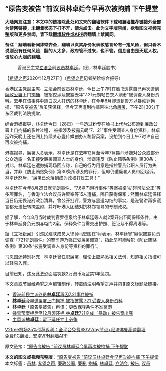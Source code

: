  <h2>“原告变被告 ”前议员林卓廷今早再次被拘捕 下午提堂</h2> <p class="notice"><b>大陆网友注意：本文中的链接除此处和文末的<a href="https://github.com/bannedbook/fanqiang" >翻墙</a>软件下载和<a href="https://github.com/killgcd/justmysocks/blob/master/README.md">翻墙推荐</a>链接外全部为禁网链接，未翻墙状态下打不开，请勿点击。此为文字版禁闻，欲看图文视频完整版和更多禁闻，请下载<a href="https://github.com/bannedbook/fanqiang">翻墙软件或APP</a>后翻墙上禁闻网。</p><p>备注：翻墙看新闻非常安全，翻墙以真实身份发表敏感言论有一定风险，但只看不说则没有任何风险，翻的人太多，政府管不过来，也不管。信息自由是天赋人权，请放心大胆的翻墙。</b></p>  <div class="entry"> <figure><figcaption>香港民主党<a href="https://www.bannedbook.org/bnews/tag/%e7%ab%8b%e6%b3%95%e4%bc%9a/" class="st_tag internal_tag" rel="tag" title="标签 立法会 下的日志">立法会</a>前<a href="https://www.bannedbook.org/bnews/tag/%e8%ae%ae%e5%91%98/" class="st_tag internal_tag" rel="tag" title="标签 议员 下的日志">议员</a><a href="https://www.bannedbook.org/bnews/tag/%E6%9E%97%E5%8D%93%E5%BB%B7/" class="st_tag internal_tag" rel="tag" title="标签 林卓廷 下的日志">林卓廷</a>。（图／林卓廷脸书）</figcaption></figure> <p>【<span class='wp_keywordlink_affiliate'><a href="https://www.soundofhope.org" title="希望之声" target="_blank">希望之声</a></span>2020年12月27日】（<a href="https://www.bannedbook.org/bnews/tag/%e5%b8%8c%e6%9c%9b%e4%b9%8b%e5%a3%b0/" class="st_tag internal_tag" rel="tag" title="标签 希望之声 下的日志">希望之声</a>记者斐珍综合报导）</p> <p>香港民主党副主席、立法会前议<a href="https://www.bannedbook.org/bnews/tag/%E5%91%98%E6%9E%97/" class="st_tag internal_tag" rel="tag" title="标签 员林 下的日志">员林</a>卓廷，今日上午7时在脸书透露自己再次遭到<a href="https://www.bannedbook.org/bnews/tag/%e5%bb%89%e6%94%bf%e5%85%ac%e7%bd%b2/" class="st_tag internal_tag" rel="tag" title="标签 廉政公署 下的日志">廉政公署</a>上门<a href="https://www.bannedbook.org/bnews/tag/%E6%8B%98%E6%8D%95/" class="st_tag internal_tag" rel="tag" title="标签 拘捕 下的日志">拘捕</a>，被指控涉及披露去年“7.21元朗站白衣人袭击”被调查人身份资料。去年在该事件中遭白衣人打伤的林卓廷，在今年8月却遭到警方以暴动罪拘捕，“原告变<a href="https://www.bannedbook.org/bnews/tag/%E8%A2%AB%E5%91%8A/" class="st_tag internal_tag" rel="tag" title="标签 被告 下的日志">被告</a>”后虽获保释，但今天再遭到拘捕带往北角<a href="https://www.bannedbook.org/bnews/tag/%e5%bb%89%e7%bd%b2/" class="st_tag internal_tag" rel="tag" title="标签 廉署 下的日志">廉署</a>，下午2时30分于东区裁判法院提堂。</p> <p>综合港媒报导，林卓廷今日（28日）一早透过粉专在脸书上代为公布遭到廉政公署上门拘捕的影片过程， 被指涉及披露元朗“7．21”事件受调查人身份资料。林卓廷昨天晚上还在网上持续关心壹传媒创办人黎智英案，没想到今日上午7时许自己再次被拘捕。</p>  <p>港媒报导，廉署人员表示，林卓廷是在去年12月至今年7月期间涉嫌对公众或部分公众透露一名正接受廉署调查人士的身份，涉嫌违反《防止贿赂条例》第30条；对此，林卓廷在遭拘捕现场回应称，自己的行为用意是指控警员公职人员行为失当，并非《防止贿赂条例》第30条所涉及的罪行，但却仍遭廉署人员带回起诉。林卓廷怒斥，“廉署已沦落到成为政权打压工具！”</p> <p>林卓廷在今年8月26日就元朗事件、“7.6屯门游行事件”等案被控“妨碍司法公正”等多项罪名，与香港立法会议员许智峯等15人遭捕，隔日获得保释；然而林卓廷保释当日仍无畏港府政治清算，曾公开批评，警方与黑道勾结的事实，是港警讲再多谎言都无法扭转掩盖的，并呼吁港人团结对抗林郑领导的专制政权。</p> <p>据了解，今年8月当时裁判官罗德泉给予林卓廷等人就2案开出不同保释条件，由于林卓廷身负元朗与屯门2案，保释条件为需交出护照、签证及不得离港等。</p>  <p>据《立场<span class='wp_keywordlink_affiliate'><a href="https://www.bannedbook.org/" title="新闻">新闻</a></span>》引述民建联成员大律师马恩国在1月表示，林卓廷曾“疑似披露负责调查『721元朗事件』的警司游乃强正受廉署调查”，指此举可能触犯《防止贿赂条例》第30条“披露受调查人身份等资料的罪行”。</p> <p>马恩国还特别补充，林卓廷曾任职廉署，理论上应熟悉相关法例，知道相关指控可以轻易入罪。</p> <p>目前已知，违反此法恐面临罚款2万港币及监禁1年惩罚。</p>  <p>本文章或节目经希望之声编辑制作，转载请注明希望之声并包含原文标题及链接。</p> <ul class='op-related-articles' title='相关阅读'> <li><a href='https://www.bannedbook.org/bnews/ssgc/20201228/1456365.html' target='_blank'>香港前民主派议员<b>林卓廷</b>再因7.21事件被捕</a></li> <li><a href='https://www.bannedbook.org/bnews/comments/20201228/1456355.html' target='_blank'><b>林卓廷</b>今早遭廉署上门拘捕 被指披露 721 受查人身份资料</a></li> <li><a href='https://www.bannedbook.org/bnews/headline/20201222/1452423.html' target='_blank'><b>林卓廷</b>「原告变被告」再讯：更改保释条件不准离港</a></li> <li><a href='https://www.bannedbook.org/bnews/headline/20201012/1412434.html' target='_blank'>锺雪莹案押后至12月须还押 <b>林卓廷</b>721变成「暴动」被告案出庭</a></li> <li><a href='https://www.bannedbook.org/bnews/headline/20200902/1389917.html' target='_blank'>主留派<b>林卓廷</b>：留下延任寸土必争</a></li> </ul> <p class="texttj"> <a href="https://github.com/bannedbook/fanqiang/wiki/V2ray%E6%9C%BA%E5%9C%BA" target="_blank">V2free机场25%引荐返利：全平台免费SS/V2ray节点+经济套餐高速翻墙</a><br/> <a href="https://github.com/bannedbook/fanqiang/wiki/%E7%A6%81%E9%97%BB%E7%BD%91%E5%AE%89%E5%8D%93%E7%BF%BB%E5%A2%99%E6%96%B0%E9%97%BBAPP" target="_blank">免费PC翻墙、安卓VPN翻墙APP</a></p><p>原文链接：<a class="src_link"  href="https://www.soundofhope.org/post/457735" target="_blank">“原告变被告 ”前议员林卓廷今早再次被拘捕 下午提堂</a></p><a name='sharetosocial'></a>       <div><b>本文的图文或视频完整版</b>：<a href='https://www.bannedbook.org/bnews/comments/20201228/1456386.html'>“原告变被告 ”前议员林卓廷今早再次被拘捕 下午提堂</a></div>  </div><!--END ENTRY--> <div class="postfooter"> <div>本文标签：<a href="https://www.bannedbook.org/bnews/tag/%E5%91%98%E6%9E%97/" rel="tag">员林</a>, <a href="https://www.bannedbook.org/bnews/tag/%e5%b8%8c%e6%9c%9b%e4%b9%8b%e5%a3%b0/" rel="tag">希望之声</a>, <a href="https://www.bannedbook.org/bnews/tag/%e5%bb%89%e6%94%bf%e5%85%ac%e7%bd%b2/" rel="tag">廉政公署</a>, <a href="https://www.bannedbook.org/bnews/tag/%e5%bb%89%e7%bd%b2/" rel="tag">廉署</a>, <a href="https://www.bannedbook.org/bnews/tag/%E6%8B%98%E6%8D%95/" rel="tag">拘捕</a>, <a href="https://www.bannedbook.org/bnews/tag/%E6%9E%97%E5%8D%93%E5%BB%B7/" rel="tag">林卓廷</a>, <a href="https://www.bannedbook.org/bnews/tag/%e7%ab%8b%e6%b3%95%e4%bc%9a/" rel="tag">立法会</a>, <a href="https://www.bannedbook.org/bnews/tag/%E8%A2%AB%E5%91%8A/" rel="tag">被告</a>, <a href="https://www.bannedbook.org/bnews/tag/%e8%ae%ae%e5%91%98/" rel="tag">议员</a></div>  </div><!--END POSTFOOTER--> 
